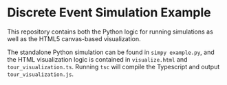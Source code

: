 # Discrete Event Simulation Example

This repository contains both the Python logic for running
simulations as well as the HTML5 canvas-based visualization.

The standalone Python simulation can be found in `simpy example.py`,
and the HTML visualization logic is contained in `visualize.html`
and `tour_visualization.ts`. Running `tsc` will compile the Typescript and
output `tour_visualization.js`.